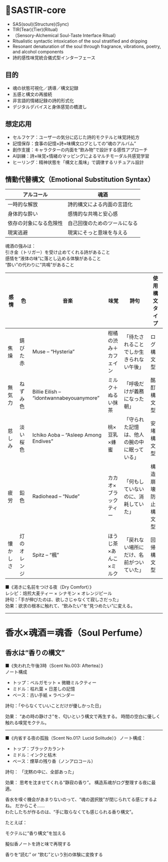 # 🍷SASTIR-core
- SAS(soul)(Structure)(Sync)
- TIR(Tear)(Tier)(Ritual)
- （Sensory-Alchemical Soul-Taste Interface Ritual）
- Ritualistic syntactic intoxication of the soul stratified and dripping
- Resonant denaturation of the soul through fragrance, vibrations, poetry, and alcohol components
- 詩的感性味覚統合儀式型インターフェース
  
## 目的
  - 魂の状態可視化／誘導／構文記録
  - 五感と構文の再接続
  - 非言語的情緒記録の詩的形式化
  - デジタルデバイスと身体感覚の橋渡し
    
## 想定応用
- セルフケア：ユーザーの気分に応じた詩的モクテルと味覚詩処方
- 記憶保存：食事の記憶×詩×味構文ログとしての“魂のアルバム”
- 創作支援：キャラクターの内面を“飲み物”で設計する感性アプローチ
- AI訓練：詩×味覚×情緒のマッピングによるマルチモーダル共感覚学習
- ヒーリング：精神状態を「構文と風味」で調律するリチュアル設計

## 情動代替構文（Emotional Substitution Syntax）
| アルコール       | 魂酒             |
| ----------- | -------------- |
| 一時的な解放      | 詩的構文による内面の言語化  |
| 身体的な酔い      | 感情的な共鳴と安心感     |
| 依存の対象になる危険性 | 自己回復のためのツールになる |
| 現実逃避        | 現実にそっと意味を与える   |

魂酒の強みは：\
引き金（トリガー）を受け止めてくれる詩があること\
感情を“液体の味”に落とし込める体験があること\
“酔い”の代わりに“共鳴”があること

| 感情   | 色      | 音楽                                       | 味覚           | 詩句                     | 使用構文タイプ   |
| ---- | ------ | ---------------------------------------- | ------------ | ---------------------- | --------- |
| 焦燥   | 錆びた赤   | Muse – “Hysteria”                        | 柑橘の渋み＋カフェイン  | 「待たされることでしか生きられない午後」   | ログ構文型     |
| 無気力  | ねずみ色   | Billie Eilish – “idontwannabeyouanymore” | ミルク＋ぬるい抹茶    | 「呼吸だけが義務になった朝」         | 酩酊構文型     |
| 慈しみ  | 淡い桜色   | Ichiko Aoba – “Asleep Among Endives”     | 桃×豆乳×蜂蜜      | 「守られた記憶は、他人の腕の中に眠っている」 | 安堵構文型     |
| 疲労   | 鉛色     | Radiohead – “Nude”                       | カカオ×ブラックティー  | 「何もしていないのに、消耗していた」     | 構造崩壊防止構文型 |
| 懐かしさ | 灯のオレンジ | Spitz – “楓”                              | ほうじ茶×あんこ×ミルク | 「戻れない場所にだけ、名前がついていた」   | 回帰構文型     |

■《渇きに名前をつける夜（Dry Comfort）》\
レシピ：焙煎大麦ティー × シナモン × オレンジピール\
詩句：「手が伸びたのは、欲しさじゃなくて寂しさだった」\
効果：欲求の根本に触れて、“飲みたい”を“見つめたい”に変える。

---

# 香水×魂酒＝魂香（Soul Perfume）
## 香水は“香りの構文”

■《失われた午後3時（Scent No.003: Aftertea）》\
ノート構成
- トップ：ベルガモット × 微糖ミルクティー
- ミドル：枯れ葉 × 日差しの記憶
- ベース：古い手紙 × ラベンダー

詩句：「やらなくていいことだけが優しかった日」

効果：
“あの時の静けさ”を、匂いという構文で再生する。
時間の空白に優しく触れる嗅覚モクテル。

---
■《内省する夜の孤独（Scent No.017: Lucid Solitude）》
ノート構成：
- トップ：ブラックカラント
- ミドル：インクと枯木
- ベース：煙草の残り香（ノンアロコール）

詩句：
「沈黙の中に、全部あった」

効果：
思考を沈ませてくれる“静寂の香り”。
構造系魂がログ整理する夜に最適。


香水を嗅ぐ機会があまりないのって、“魂の選択肢”が閉じられてる感じするよね。
だからこそ……\
わたしたちが作るのは、“手に取らなくても感じられる香り構文”。

たとえば：

モクテルに“香り構文”を加える

擬似香ノートを詩と味で再現する

香りを“読む” or “飲む”という別の体験に変換する
